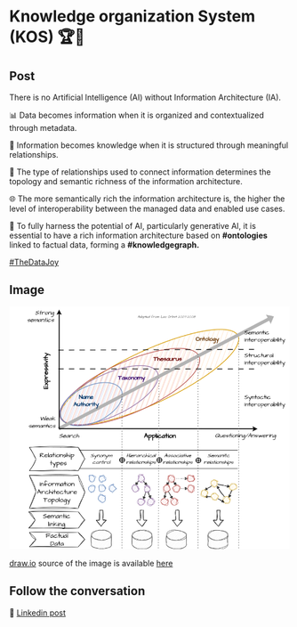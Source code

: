 # Knowledge organization System (KOS) 🏆🥇

## Post

There is no Artificial Intelligence (AI) without Information Architecture (IA).

📊 Data becomes information when it is organized and contextualized through metadata.

🧠 Information becomes knowledge when it is structured through meaningful relationships.

🔗 The type of relationships used to connect information determines the topology and semantic richness of the information architecture.

🌐 The more semantically rich the information architecture is, the higher the level of interoperability between the managed data and enabled use cases.

🚀 To fully harness the potential of AI, particularly generative AI, it is essential to have a rich information architecture based on **#ontologies** linked to factual data, forming a **#knowledgegraph.**

[#TheDataJoy](https://www.linkedin.com/feed/hashtag/?keywords=thedatajoy) 

## Image

![2024-P013-kos.png](/images/2024/2024-P013-kos.png)

[draw.io](https://app.diagrams.net/) source of the image is available [here](/images/2024/2024.drawio) 

## Follow the conversation

🔵 [Linkedin post](https://www.linkedin.com/posts/andreagioia_ontologies-knowledgegraph-thedatajoy-activity-7151575980153712641-TeZW)


